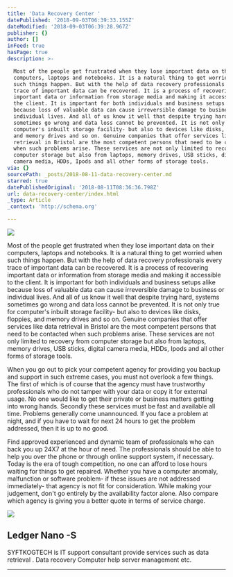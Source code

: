 ```yaml
---
title: 'Data Recovery Center '
datePublished: '2018-09-03T06:39:33.155Z'
dateModified: '2018-09-03T06:39:28.967Z'
publisher: {}
author: []
inFeed: true
hasPage: true
description: >-

  Most of the people get frustrated when they lose important data on their
  computers, laptops and notebooks. It is a natural thing to get worried when
  such things happen. But with the help of data recovery professionals every
  trace of important data can be recovered. It is a process of recovering
  important data or information from storage media and making it accessible to
  the client. It is important for both individuals and business setups alike
  because loss of valuable data can cause irreversible damage to business or
  individual lives. And all of us know it well that despite trying hard, systems
  sometimes go wrong and data loss cannot be prevented. It is not only true for
  computer's inbuilt storage facility- but also to devices like disks, floppies,
  and memory drives and so on. Genuine companies that offer services like data
  retrieval in Bristol are the most competent persons that need to be contacted
  when such problems arise. These services are not only limited to recovery from
  computer storage but also from laptops, memory drives, USB sticks, digital
  camera media, HDDs, Ipods and all other forms of storage tools.
via: {}
sourcePath: _posts/2018-08-11-data-recovery-center.md
starred: true
datePublishedOriginal: '2018-08-11T08:36:36.798Z'
url: data-recovery-center/index.html
_type: Article
_context: 'http://schema.org'

---
```

![](https://the-grid-user-content.s3-us-west-2.amazonaws.com/8dff4961-7851-4267-958b-bbc6e361d06a.jpg)

Most of the people get frustrated when they lose important data on their computers, laptops and notebooks. It is a natural thing to get worried when such things happen. But with the help of data recovery professionals every trace of important data can be recovered. It is a process of recovering important data or information from storage media and making it accessible to the client. It is important for both individuals and business setups alike because loss of valuable data can cause irreversible damage to business or individual lives. And all of us know it well that despite trying hard, systems sometimes go wrong and data loss cannot be prevented. It is not only true for computer's inbuilt storage facility- but also to devices like disks, floppies, and memory drives and so on. Genuine companies that offer services like data retrieval in Bristol are the most competent persons that need to be contacted when such problems arise. These services are not only limited to recovery from computer storage but also from laptops, memory drives, USB sticks, digital camera media, HDDs, Ipods and all other forms of storage tools.

When you go out to pick your competent agency for providing you backup and support in such extreme cases, you must not overlook a few things. The first of which is of course that the agency must have trustworthy professionals who do not tamper with your data or copy it for external usage. No one would like to get their private or business matters getting into wrong hands. Secondly these services must be fast and available all time. Problems generally come unannounced. If you face a problem at night, and if you have to wait for next 24 hours to get the problem addressed, then it is up to no good.

Find approved experienced and dynamic team of professionals who can back you up 24X7 at the hour of need. The professionals should be able to help you over the phone or through online support system, if necessary. Today is the era of tough competition, no one can afford to lose hours waiting for things to get repaired. Whether you have a computer anomaly, malfunction or software problem- if these issues are not addressed immediately- that agency is not fit for consideration. While making your judgement, don't go entirely by the availability factor alone. Also compare which agency is giving you a better quote in terms of service charge.

<article style=""><img src="https://the-grid-user-content.s3-us-west-2.amazonaws.com/e8c26f3e-afc5-466c-a1f2-7abb8d6ce6ec.jpg" /><h1>Ledger Nano -S </h1></article>

SYFTKOGTECH is IT support consultant provide services such as data retrieval . Data recovery Computer help server management etc.

---